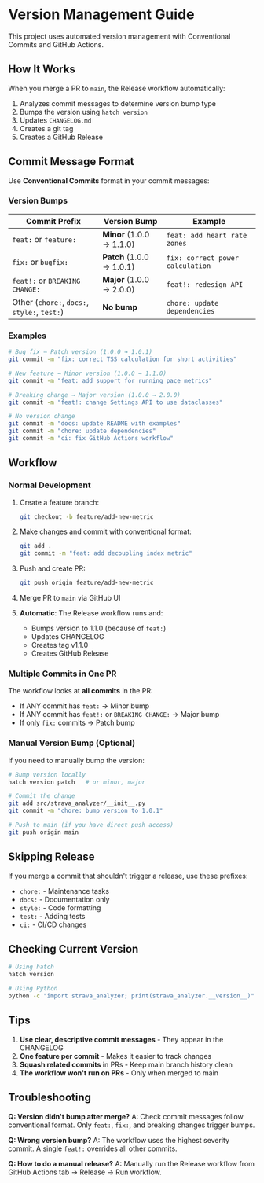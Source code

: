 # Version Management Guide

This project uses automated version management with Conventional Commits and GitHub Actions.

## How It Works

When you merge a PR to `main`, the Release workflow automatically:
1. Analyzes commit messages to determine version bump type
2. Bumps the version using `hatch version`
3. Updates `CHANGELOG.md`
4. Creates a git tag
5. Creates a GitHub Release

## Commit Message Format

Use **Conventional Commits** format in your commit messages:

### Version Bumps

| Commit Prefix | Version Bump | Example |
|---------------|--------------|---------|
| `feat:` or `feature:` | **Minor** (1.0.0 → 1.1.0) | `feat: add heart rate zones` |
| `fix:` or `bugfix:` | **Patch** (1.0.0 → 1.0.1) | `fix: correct power calculation` |
| `feat!:` or `BREAKING CHANGE:` | **Major** (1.0.0 → 2.0.0) | `feat!: redesign API` |
| Other (`chore:`, `docs:`, `style:`, `test:`) | **No bump** | `chore: update dependencies` |

### Examples

```bash
# Bug fix → Patch version (1.0.0 → 1.0.1)
git commit -m "fix: correct TSS calculation for short activities"

# New feature → Minor version (1.0.0 → 1.1.0)
git commit -m "feat: add support for running pace metrics"

# Breaking change → Major version (1.0.0 → 2.0.0)
git commit -m "feat!: change Settings API to use dataclasses"

# No version change
git commit -m "docs: update README with examples"
git commit -m "chore: update dependencies"
git commit -m "ci: fix GitHub Actions workflow"
```

## Workflow

### Normal Development

1. Create a feature branch:
   ```bash
   git checkout -b feature/add-new-metric
   ```

2. Make changes and commit with conventional format:
   ```bash
   git add .
   git commit -m "feat: add decoupling index metric"
   ```

3. Push and create PR:
   ```bash
   git push origin feature/add-new-metric
   ```

4. Merge PR to `main` via GitHub UI

5. **Automatic**: The Release workflow runs and:
   - Bumps version to 1.1.0 (because of `feat:`)
   - Updates CHANGELOG
   - Creates tag v1.1.0
   - Creates GitHub Release

### Multiple Commits in One PR

The workflow looks at **all commits** in the PR:
- If ANY commit has `feat:` → Minor bump
- If ANY commit has `feat!:` or `BREAKING CHANGE:` → Major bump
- If only `fix:` commits → Patch bump

### Manual Version Bump (Optional)

If you need to manually bump the version:

```bash
# Bump version locally
hatch version patch   # or minor, major

# Commit the change
git add src/strava_analyzer/__init__.py
git commit -m "chore: bump version to 1.0.1"

# Push to main (if you have direct push access)
git push origin main
```

## Skipping Release

If you merge a commit that shouldn't trigger a release, use these prefixes:
- `chore:` - Maintenance tasks
- `docs:` - Documentation only
- `style:` - Code formatting
- `test:` - Adding tests
- `ci:` - CI/CD changes

## Checking Current Version

```bash
# Using hatch
hatch version

# Using Python
python -c "import strava_analyzer; print(strava_analyzer.__version__)"
```

## Tips

1. **Use clear, descriptive commit messages** - They appear in the CHANGELOG
2. **One feature per commit** - Makes it easier to track changes
3. **Squash related commits** in PRs - Keep main branch history clean
4. **The workflow won't run on PRs** - Only when merged to main

## Troubleshooting

**Q: Version didn't bump after merge?**
A: Check commit messages follow conventional format. Only `feat:`, `fix:`, and breaking changes trigger bumps.

**Q: Wrong version bump?**
A: The workflow uses the highest severity commit. A single `feat!:` overrides all other commits.

**Q: How to do a manual release?**
A: Manually run the Release workflow from GitHub Actions tab → Release → Run workflow.
